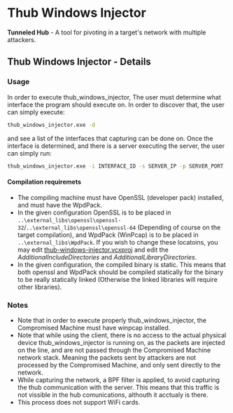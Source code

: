 # Thub Windows Injector

**Tunneled Hub** - A tool for pivoting in a target's network with multiple attackers.

## Thub Windows Injector - Details
### Usage
In order to execute thub_windows_injector, The user must determine what interface the program should execute on. In order to discover that, the user can simply execute:
```bash
thub_windows_injector.exe -d
```
and see a list of the interfaces that capturing can be done on.
Once the interface is determined, and there is a server executing the server, the user can simply run:
```bash
thub_windows_injector.exe -i INTERFACE_ID -s SERVER_IP -p SERVER_PORT
```

#### Compilation requiremets
* The compiling machine must have OpenSSL (developer pack) installed, and must have the WpdPack.
* In the given configuration OpenSSL is to be placed in `..\external_libs\openssl\openssl-32`/`..\external_libs\openssl\openssl-64` (Depending of course on the target compilation), and WpdPack (WinPcap) is to be placed in `..\external_libs\WpdPack`. If you wish to change these locatoins, you may edit [thub-windows-injector.vcxproj](thub-windows-injector.vcxproj) and edit the _AdditionalIncludeDirectories_ and _AdditionalLibraryDirectories_.
* In the given configuration, the compiled binary is static. This means that both openssl and WpdPack should be compiled statically for the binary to be really statically linked (Otherwise the linked libraries will require other libraries).

### Notes
* Note that in order to execute properly thub_windows_injector, the Compromised Machine must have winpcap installed.
* Note that while using the client, there is no access to the actual physical device thub_windows_injector is running on, as the packets are injected on the line, and are not passed through the Compromised Machine network stack. Meaning the packets sent by attackers are not processed by the Compromised Machine, and only sent directly to the network.
* While capturing the network, a BPF filter is applied, to avoid capturing the thub communication with the server. This means that this traffic is not vissible in the hub comunications, althouth it acctualy is there.
* This process does not support WiFi cards.
